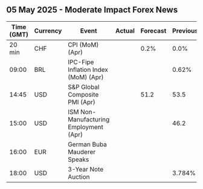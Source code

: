 ## 05 May 2025 - Moderate Impact Forex News

| Time (GMT) | Currency | Event | Actual | Forecast | Previous |
|------|----------|-------|--------|----------|----------|
| 20 min | CHF | CPI (MoM) (Apr) |  | 0.2% | 0.0% |
| 09:00 | BRL | IPC-Fipe Inflation Index (MoM) (Apr) |  |  | 0.62% |
| 14:45 | USD | S&P Global Composite PMI (Apr) |  | 51.2 | 53.5 |
| 15:00 | USD | ISM Non-Manufacturing Employment (Apr) |  |  | 46.2 |
| 16:00 | EUR | German Buba Mauderer Speaks |  |  |  |
| 18:00 | USD | 3-Year Note Auction |  |  | 3.784% |
